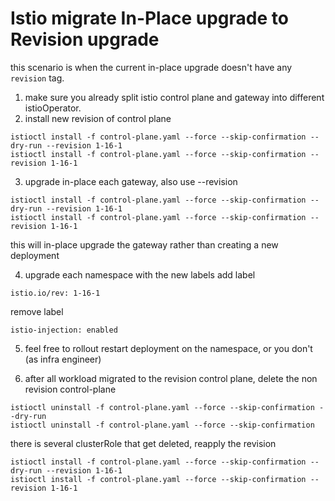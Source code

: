# Istio migrate In-Place upgrade to Revision upgrade

this scenario is when the current in-place upgrade doesn't have any `revision` tag.

1. make sure you already split istio control plane and gateway into different istioOperator.
2. install new revision of control plane
```
istioctl install -f control-plane.yaml --force --skip-confirmation --dry-run --revision 1-16-1
istioctl install -f control-plane.yaml --force --skip-confirmation --revision 1-16-1
```

3. upgrade in-place each gateway, also use --revision
```
istioctl install -f control-plane.yaml --force --skip-confirmation --dry-run --revision 1-16-1
istioctl install -f control-plane.yaml --force --skip-confirmation --revision 1-16-1
```
this will in-place upgrade the gateway rather than creating a new deployment

4. upgrade each namespace with the new labels
add label
```
istio.io/rev: 1-16-1
```
remove label
```
istio-injection: enabled
```

5. feel free to rollout restart deployment on the namespace, or you don't (as infra engineer)

6. after all workload migrated to the revision control plane, delete the non revision control-plane
```
istioctl uninstall -f control-plane.yaml --force --skip-confirmation --dry-run
istioctl uninstall -f control-plane.yaml --force --skip-confirmation
```

there is several clusterRole that get deleted, reapply the revision
```
istioctl install -f control-plane.yaml --force --skip-confirmation --dry-run --revision 1-16-1
istioctl install -f control-plane.yaml --force --skip-confirmation --revision 1-16-1
```
